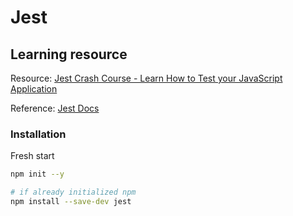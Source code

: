 # Jest

## Learning resource

Resource: [Jest Crash Course - Learn How to Test your JavaScript Application](https://www.youtube.com/watch?v=ajiAl5UNzBU)

Reference: [Jest Docs](https://jestjs.io/docs/getting-started)

### Installation

Fresh start

```bash
npm init --y

# if already initialized npm
npm install --save-dev jest
```